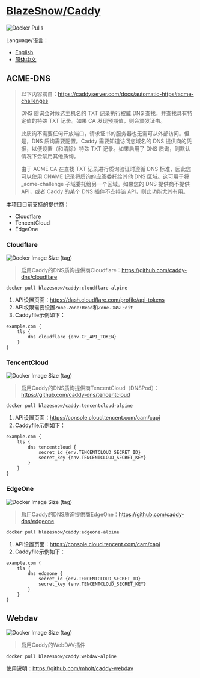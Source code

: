 # [BlazeSnow/Caddy](https://hub.docker.com/r/blazesnow/caddy)

![Docker Pulls](https://img.shields.io/docker/pulls/blazesnow/caddy)

Language/语言：

- [English](/README.md)
- [简体中文](/README.zh-CN.md)

## ACME-DNS

> 以下内容摘自：<https://caddyserver.com/docs/automatic-https#acme-challenges>
>
> DNS 质询会对候选主机名的 TXT 记录执行权威 DNS 查找，并查找具有特定值的特殊 TXT 记录。如果 CA 发现预期值，则会颁发证书。
>
> 此质询不需要任何开放端口，请求证书的服务器也无需可从外部访问。但是，DNS 质询需要配置。Caddy 需要知道访问您域名的 DNS 提供商的凭据，以便设置（和清除）特殊 TXT 记录。如果启用了 DNS 质询，则默认情况下会禁用其他质询。
>
> 由于 ACME CA 在查找 TXT 记录进行质询验证时遵循 DNS 标准，因此您可以使用 CNAME 记录将质询的应答委托给其他 DNS 区域。这可用于将 _acme-challenge 子域委托给另一个区域。如果您的 DNS 提供商不提供 API，或者 Caddy 的某个 DNS 插件不支持该 API，则此功能尤其有用。

本项目目前支持的提供商：

- Cloudflare
- TencentCloud
- EdgeOne

### Cloudflare

![Docker Image Size (tag)](https://img.shields.io/docker/image-size/blazesnow/caddy/cloudflare-alpine)

> 启用Caddy的DNS质询提供商Cloudflare：<https://github.com/caddy-dns/cloudflare>

```shell
docker pull blazesnow/caddy:cloudflare-alpine
```

1. API设置页面：<https://dash.cloudflare.com/profile/api-tokens>
2. API权限需要设置`Zone.Zone:Read`和`Zone.DNS:Edit`
3. Caddyfile示例如下：

```Caddyfile
example.com {
    tls {
        dns cloudflare {env.CF_API_TOKEN}
    }
}
```

### TencentCloud

![Docker Image Size (tag)](https://img.shields.io/docker/image-size/blazesnow/caddy/tencentcloud-alpine)

> 启用Caddy的DNS质询提供商TencentCloud（DNSPod）：<https://github.com/caddy-dns/tencentcloud>

```shell
docker pull blazesnow/caddy:tencentcloud-alpine
```

1. API设置页面：<https://console.cloud.tencent.com/cam/capi>
2. Caddyfile示例如下：

```Caddyfile
example.com {
    tls {
        dns tencentcloud {
            secret_id {env.TENCENTCLOUD_SECRET_ID}
            secret_key {env.TENCENTCLOUD_SECRET_KEY}
        }
    }
}
```

### EdgeOne

![Docker Image Size (tag)](https://img.shields.io/docker/image-size/blazesnow/caddy/edgeone-alpine)

> 启用Caddy的DNS质询提供商EdgeOne：<https://github.com/caddy-dns/edgeone>

```shell
docker pull blazesnow/caddy:edgeone-alpine
```

1. API设置页面：<https://console.cloud.tencent.com/cam/capi>
2. Caddyfile示例如下：

```Caddyfile
example.com {
    tls {
        dns edgeone {
            secret_id {env.TENCENTCLOUD_SECRET_ID}
            secret_key {env.TENCENTCLOUD_SECRET_KEY}
        }
    }
}
```

## Webdav

![Docker Image Size (tag)](https://img.shields.io/docker/image-size/blazesnow/caddy/webdav-alpine)

> 启用Caddy的WebDAV插件

```shell
docker pull blazesnow/caddy:webdav-alpine
```

使用说明：<https://github.com/mholt/caddy-webdav>
